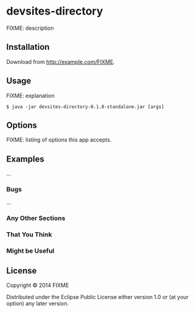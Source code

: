 # devsites-directory

FIXME: description

## Installation

Download from http://example.com/FIXME.

## Usage

FIXME: explanation

    $ java -jar devsites-directory-0.1.0-standalone.jar [args]

## Options

FIXME: listing of options this app accepts.

## Examples

...

### Bugs

...

### Any Other Sections
### That You Think
### Might be Useful

## License

Copyright © 2014 FIXME

Distributed under the Eclipse Public License either version 1.0 or (at
your option) any later version.
